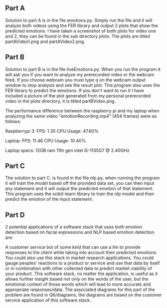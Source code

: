 ## Part A
Solution to part A is in the file emotions.py. Simply run the file and it will analyze both videos using the FER library and output 2 plots that show the predicted emotions.
I have taken a screenshot of both plots for video one and 2, they can be found in the sub directory plots. The plots are titled partAVideo1.png and partAVideo2.png.

## Part B
 Solution to part B is in the file liveEmotions.py. When you run the program it will ask you if you want to analyze my prerecorded video or the webcam feed. If you choose webcam you must type q on the webcam output window to stop analysis and see the result plot. This program also uses the FER library to predict the emotions. If you don't want to run
 it I have included a picture of the plot generated from my personal prerecorded video in the plots directory, it is titled partBVideo.png.

The performance difference between the raspberry pi and my laptop when analyzing the same video "emotionRecording.mp4" (454 frames) were as follows:

Raspberrypi 3:
FPS: 1.35
CPU Usage: 47.60%

Laptop:
FPS: 11.46
CPU Usage: 10.40%

Laptop specs:
12GB ram
11th gen intel i5-1135G7 @ 2.40GHz

## Part C 
The solution to part C. is found in the file nlp.py, when running the program it will train the model based off the provided data set, you can then input any statement and it will output the predicted emotion of that statement. This program uses the scikit-learn library to train the nlp model and then predict the emotion of the input statement.

## Part D
2 potential applications of a software stack that uses both emotion detection based on facial expressions and NLP based emotion detection are: 

 A customer service bot of some kind that can use a llm to provide responses to the client while taking into account their predicted emotions. You could also use this stack in market research applications. You could gauge peoples' reactions to a product or service and use that data by itself or in combination with other collected data to predict market viability of your product. This software stack, no matter the application, is useful as it allows further insight based not only on the words of the user, but the emotional context of those words which will lead to more accurate and appropriate responses/data. The associated diagrams for this part of the problem are found in Q6/diagrams, the diagrams are based on the customer service application of this software stack.
